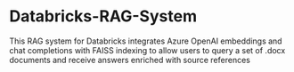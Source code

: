 # Databricks-RAG-System
This RAG system for Databricks integrates Azure OpenAI embeddings and chat completions with FAISS indexing to allow users to query a set of .docx documents and receive answers enriched with source references
